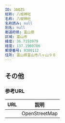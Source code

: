 ```yaml
---
ID: 3AQZS
総称: 八坂神社
名称: 八坂神社
名称読み: null
別名: null
都道府県: 富山県
区域: 富山市
緯度: 36.7193979
経度: 137.1960706
郵便番号: 9300112
住所: 富山県富山市八ヶ山９８
---
```


## その他

### 参考URL

| URL | 説明          |
| --- | ------------- |
|     | OpenStreetMap |
